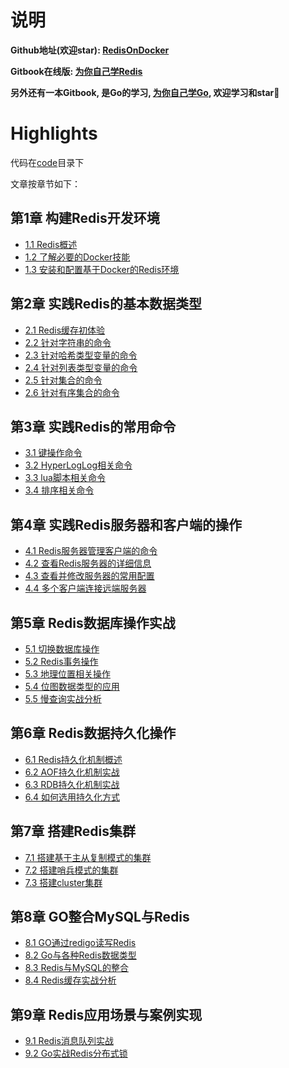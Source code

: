 # 说明

**Github地址(欢迎star): [RedisOnDocker](https://github.com/step-by-step-wiki/RedisOnDocker)**

**Gitbook在线版: [为你自己学Redis](https://redis.step-by-step.wiki)**

**另外还有一本Gitbook, 是Go的学习, [为你自己学Go](https://go.step-by-step.wiki), 欢迎学习和star🌟**

# Highlights

代码在[code](code)目录下

文章按章节如下：

## 第1章 构建Redis开发环境
- [1.1 Redis概述](../第1章%20构建Redis开发环境/1.1%20Redis概述.md)
- [1.2 了解必要的Docker技能](../第1章%20构建Redis开发环境/1.2%20了解必要的Docker技能.md)
- [1.3 安装和配置基于Docker的Redis环境](../第1章%20构建Redis开发环境/1.3%20安装和配置基于Docker的Redis环境.md)

## 第2章 实践Redis的基本数据类型
- [2.1 Redis缓存初体验](../第2章%20实践Redis的基本数据类型/2.1%20Redis缓存初体验.md)
- [2.2 针对字符串的命令](../第2章%20实践Redis的基本数据类型/2.2%20针对字符串的命令.md)
- [2.3 针对哈希类型变量的命令](../第2章%20实践Redis的基本数据类型/2.3%20针对哈希类型变量的命令.md)
- [2.4 针对列表类型变量的命令](../第2章%20实践Redis的基本数据类型/2.4%20针对列表类型变量的命令.md)
- [2.5 针对集合的命令](../第2章%20实践Redis的基本数据类型/2.5%20针对集合的命令.md)
- [2.6 针对有序集合的命令](../第2章%20实践Redis的基本数据类型/2.6%20针对有序集合的命令.md)

## 第3章 实践Redis的常用命令
- [3.1 键操作命令](../第3章%20实践Redis的常用命令/3.1%20键操作命令.md)
- [3.2 HyperLogLog相关命令](../第3章%20实践Redis的常用命令/3.2%20HyperLogLog相关命令.md)
- [3.3 lua脚本相关命令](../第3章%20实践Redis的常用命令/3.3%20lua脚本相关命令.md)
- [3.4 排序相关命令](../第3章%20实践Redis的常用命令/3.4%20排序相关命令.md)

## 第4章 实践Redis服务器和客户端的操作
- [4.1 Redis服务器管理客户端的命令](../第4章%20实践Redis服务器和客户端的操作/4.1%20Redis服务器管理客户端的命令.md)
- [4.2 查看Redis服务器的详细信息](../第4章%20实践Redis服务器和客户端的操作/4.2%20查看Redis服务器的详细信息.md)
- [4.3 查看并修改服务器的常用配置](../第4章%20实践Redis服务器和客户端的操作/4.3%20查看并修改服务器的常用配置.md)
- [4.4 多个客户端连接远端服务器](../第4章%20实践Redis服务器和客户端的操作/4.4%20多个客户端连接远端服务器.md)

## 第5章 Redis数据库操作实战
- [5.1 切换数据库操作](../第5章%20Redis数据库操作实战/5.1%20切换数据库操作.md)
- [5.2 Redis事务操作](../第5章%20Redis数据库操作实战/5.2%20Redis事务操作.md)
- [5.3 地理位置相关操作](../第5章%20Redis数据库操作实战/5.3%20地理位置相关操作.md)
- [5.4 位图数据类型的应用](../第5章%20Redis数据库操作实战/5.4%20位图数据类型的应用.md)
- [5.5 慢查询实战分析](../第5章%20Redis数据库操作实战/5.5%20慢查询实战分析.md)

## 第6章 Redis数据持久化操作
- [6.1 Redis持久化机制概述](../第6章%20Redis数据持久化操作/6.1%20Redis持久化机制概述.md)
- [6.2 AOF持久化机制实战](../第6章%20Redis数据持久化操作/6.2%20AOF持久化机制实战.md)
- [6.3 RDB持久化机制实战](../第6章%20Redis数据持久化操作/6.3%20RDB持久化机制实战.md)
- [6.4 如何选用持久化方式](../第6章%20Redis数据持久化操作/6.4%20如何选用持久化方式.md)

## 第7章 搭建Redis集群
- [7.1 搭建基于主从复制模式的集群](../第7章%20搭建Redis集群/7.1%20搭建基于主从复制模式的集群.md)
- [7.2 搭建哨兵模式的集群](../第7章%20搭建Redis集群/7.2%20搭建哨兵模式的集群.md)
- [7.3 搭建cluster集群](../第7章%20搭建Redis集群/7.3%20搭建cluster集群.md)

## 第8章 GO整合MySQL与Redis
- [8.1 GO通过redigo读写Redis](../第8章%20GO整合MySQL与Redis/8.1%20GO通过redigo读写Redis.md)
- [8.2 Go与各种Redis数据类型](../第8章%20GO整合MySQL与Redis/8.2%20Go与各种Redis数据类型.md)
- [8.3 Redis与MySQL的整合](../第8章%20GO整合MySQL与Redis/8.3%20Redis与MySQL的整合.md)
- [8.4 Redis缓存实战分析](../第8章%20GO整合MySQL与Redis/8.4%20Redis缓存实战分析.md)

## 第9章 Redis应用场景与案例实现
- [9.1 Redis消息队列实战](../第9章%20Redis应用场景与案例实现/9.1%20Redis消息队列实战.md)
- [9.2 Go实战Redis分布式锁](../第9章%20Redis应用场景与案例实现/9.2%20Go实战Redis分布式锁.md)
